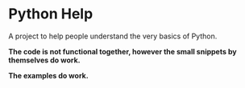 # Python Help
A project to help people understand the very basics of Python.

**The code is not functional together, however the small snippets by themselves do work.**

**The examples do work.**
